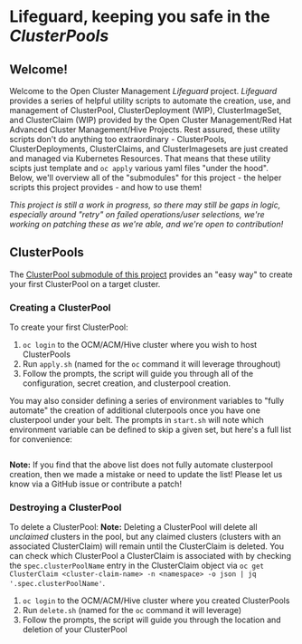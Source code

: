 # Lifeguard, keeping you safe in the _ClusterPools_

## Welcome!

Welcome to the Open Cluster Management _Lifeguard_ project.  _Lifeguard_ provides a series of helpful utility scripts to automate the creation, use, and management of ClusterPool, ClusterDeployment (WIP), ClusterImageSet, and ClusterClaim (WIP) provided by the Open Cluster Management/Red Hat Advanced Cluster Management/Hive Projects.  Rest assured, these utility scripts don't do anything too extraordinary - ClusterPools, ClusterDeployments, ClusterClaims, and ClusterImagesets are just created and managed via Kubernetes Resources.  That means that these utility scipts just template and `oc apply` various yaml files "under the hood".  Below, we'll overview all of the "submodules" for this project - the helper scripts this project provides - and how to use them!  

*This project is still a work in progress, so there may still be gaps in logic, especially around "retry" on failed operations/user selections, we're working on patching these as we're able, and we're open to contribution!*

## ClusterPools

The [ClusterPool submodule of this project](/clusterpools) provides an "easy way" to create your first ClusterPool on a target cluster.  

### Creating a ClusterPool

To create your first ClusterPool:
1. `oc login` to the OCM/ACM/Hive cluster where you wish to host ClusterPools
2. Run `apply.sh` (named for the `oc` command it will leverage throughout)
3. Follow the prompts, the script will guide you through all of the configuration, secret creation, and clusterpool creation.  

You may also consider defining a series of environment variables to "fully automate" the creation of additional cluterpools once you have one clusterpool under your belt.  The prompts in `start.sh` will note which environment variable can be defined to skip a given set, but here's a full list for convenience:
```

```
**Note:** If you find that the above list does not fully automate clusterpool creation, then we made a mistake or need to update the list!  Please let us know via a GitHub issue or contribute a patch! 

### Destroying a ClusterPool

To delete a ClusterPool:
**Note:** Deleting a ClusterPool will delete all *unclaimed* clusters in the pool, but any claimed clusters (clusters with an associated ClusterClaim) will remain until the ClusterClaim is deleted.  You can check which ClusterPool a ClusterClaim is associated with by checking the `spec.clusterPoolName` entry in the ClusterClaim object via `oc get ClusterClaim <cluster-claim-name> -n <namespace> -o json | jq '.spec.clusterPoolName'`.  
1. `oc login` to the OCM/ACM/Hive cluster where you created ClusterPools
2. Run `delete.sh` (named for the `oc` command it will leverage)
3. Follow the prompts, the script will guide you through the location and deletion of your ClusterPool